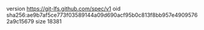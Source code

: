 version https://git-lfs.github.com/spec/v1
oid sha256:ae9b7af5ce773f03589144a09d690acf95b0c813f8bb957e49095762a9c15679
size 18381
